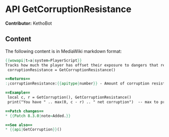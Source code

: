 # API GetCorruptionResistance

**Contributor:** KethoBot

## Content

The following content is in MediaWiki markdown format:

```mediawiki
{{wowapi|t=a|system=PlayerScript}}
Tracks how much the player has offset their exposure to dangers that result from wearing items touched by [[N'Zoth]]'s influence.
 corruptionResistance = GetCorruptionResistance()

==Returns==
:;corruptionResistance:{{apitype|number}} - Amount of corruption resistance, independent of how much corruption is actually present

==Example==
 local c, r = GetCorruption(), GetCorruptionResistance()
 print("You have " .. max(0, c - r) .. " net corruption")  -- max to prevent negative values

==Patch changes==
* {{Patch 8.3.0|note=Added.}}

==See also==
* {{api|GetCorruption}}()
```
